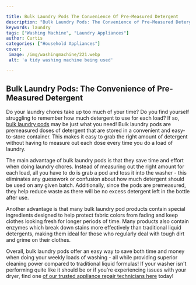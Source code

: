 ```yaml
---

title: Bulk Laundry Pods The Convenience Of Pre-Measured Detergent
description: "Bulk Laundry Pods: The Convenience of Pre-Measured Detergent...see more"
keywords: laundry
tags: ["Washing Machine", "Laundry Appliances"]
author: Curtis
categories: ["Household Appliances"]
cover: 
 image: /img/washingmachine/221.webp
 alt: 'a tidy washing machine being used'

---
```


## Bulk Laundry Pods: The Convenience of Pre-Measured Detergent 
Do your laundry chores take up too much of your time? Do you find yourself struggling to remember how much detergent to use for each load? If so, [bulk laundry pods](https://www.osoappliance.com/pages/appliance-repair-technicians/) may be just what you need! Bulk laundry pods are premeasured doses of detergent that are stored in a convenient and easy-to-store container. This makes it easy to grab the right amount of detergent without having to measure out each dose every time you do a load of laundry. 

The main advantage of bulk laundry pods is that they save time and effort when doing laundry chores. Instead of measuring out the right amount for each load, all you have to do is grab a pod and toss it into the washer - this eliminates any guesswork or confusion about how much detergent should be used on any given batch. Additionally, since the pods are premeasured, they help reduce waste as there will be no excess detergent left in the bottle after use. 

Another advantage is that many bulk laundry pod products contain special ingredients designed to help protect fabric colors from fading and keep clothes looking fresh for longer periods of time. Many products also contain enzymes which break down stains more effectively than traditional liquid detergents, making them ideal for those who regularly deal with tough dirt and grime on their clothes. 

Overall, bulk laundry pods offer an easy way to save both time and money when doing your weekly loads of washing - all while providing superior cleaning power compared to traditional liquid formulas! If your washer isn't performing quite like it should be or if you're experiencing issues with your dryer, find one [of our trusted appliance repair technicians here](https://www.osoappliance.com/pages/appliance-repair-technicians/) today!
